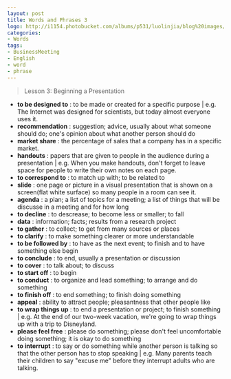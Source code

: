 ```yaml
---
layout: post
title: Words and Phrases 3
logo: http://i1154.photobucket.com/albums/p531/luolinjia/blog%20images/words_zps91a7cea6.jpg
categories:
- Words
tags:
- BusinessMeeting
- English
- word
- phrase
---
```


> Lesson 3: Beginning a Presentation  

- **to be designed to** : to be made or created for a specific purpose | e.g. The Internet was designed for scientists, but today almost everyone uses it.
- **recommendation** : suggestion; advice, usually about what someone should do; one's opinion about what another person should do
- **market share** : the percentage of sales that a company has in a specific market.
- **handouts** : papers that are given to people in the audience during a presentation | e.g. When you make handouts, don't forget to leave space for people to write their own notes on each page.
- **to correspond to** : to match up with; to be related to
- **slide** : one page or picture in a visual presentation that is shown on a screen(flat white surface) so many people in a room can see it.
- **agenda** : a plan; a list of topics for a meeting; a list of things that will be discusse in a meeting and for how long
- **to decline** : to descrease; to become less or smaller; to fall
- **data** : information; facts; results from a research project
- **to gather** : to collect; to get from many sources or places
- **to clarify** : to make something clearer or more understandable
- **to be followed by** : to have as the next event; to finish and to have something else begin
- **to conclude** : to end, usually a presentation or discussion
- **to cover** : to talk about; to discuss
- **to start off** : to begin
- **to conduct** : to organize and lead something; to arrange and do something
- **to finish off** : to end something; to finish doing something
- **appeal** : ability to attract people; pleasantness that other people like
- **to wrap things up** : to end a presentation or project; to finish something | e.g. At the end of our two-week vacation, we're going to wrap things up with a trip to Disneyland.
- **please feel free** : please do something; please don't feel uncomfortable doing something; it is okay to do something
- **to interrupt** : to say or do something while another person is talking so that the other person has to stop speaking | e.g. Many parents teach their children to say "excuse me" before they interrupt adults who are talking.
